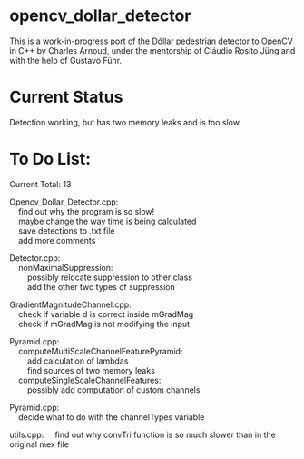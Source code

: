 opencv_dollar_detector
======================

This is a work-in-progress port of the Dóllar pedestrian detector to OpenCV in C++ by Charles Arnoud, under the mentorship of Cláudio Rosito Jüng and with the help of Gustavo Führ.  


Current Status  
======================  

Detection working, but has two memory leaks and is too slow. 


To Do List:  
======================  

Current Total: 13  

Opencv_Dollar_Detector.cpp:  
&nbsp;&nbsp;&nbsp;&nbsp;find out why the program is so slow!  
&nbsp;&nbsp;&nbsp;&nbsp;maybe change the way time is being calculated  
&nbsp;&nbsp;&nbsp;&nbsp;save detections to .txt file  
&nbsp;&nbsp;&nbsp;&nbsp;add more comments  

Detector.cpp:  
&nbsp;&nbsp;&nbsp;&nbsp;nonMaximalSuppression:  
&nbsp;&nbsp;&nbsp;&nbsp;&nbsp;&nbsp;&nbsp;&nbsp;possibly relocate suppression to other class  
&nbsp;&nbsp;&nbsp;&nbsp;&nbsp;&nbsp;&nbsp;&nbsp;add the other two types of suppression    
  
GradientMagnitudeChannel.cpp:  
&nbsp;&nbsp;&nbsp;&nbsp;check if variable d is correct inside mGradMag  
&nbsp;&nbsp;&nbsp;&nbsp;check if mGradMag is not modifying the input  
  
Pyramid.cpp:  
&nbsp;&nbsp;&nbsp;&nbsp;computeMultiScaleChannelFeaturePyramid:  
&nbsp;&nbsp;&nbsp;&nbsp;&nbsp;&nbsp;&nbsp;&nbsp;add calculation of lambdas  
&nbsp;&nbsp;&nbsp;&nbsp;&nbsp;&nbsp;&nbsp;&nbsp;find sources of two memory leaks  
&nbsp;&nbsp;&nbsp;&nbsp;computeSingleScaleChannelFeatures:  
&nbsp;&nbsp;&nbsp;&nbsp;&nbsp;&nbsp;&nbsp;&nbsp;possibly add computation of custom channels  

Pyramid.cpp:  
&nbsp;&nbsp;&nbsp;&nbsp;decide what to do with the channelTypes variable   

utils.cpp:
&nbsp;&nbsp;&nbsp;&nbsp;find out why convTri function is so much slower than in the original mex file